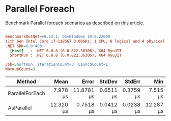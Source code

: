 ﻿# Parallel Foreach

Benchmark Parallel foreach scenarios [as described on this article](https://aaronbos.dev/posts/parallel-foreach-csharp).

``` ini

BenchmarkDotNet=v0.13.1, OS=Windows 10.0.22000
11th Gen Intel Core i7-1185G7 3.00GHz, 1 CPU, 8 logical and 4 physical cores
.NET SDK=6.0.400
  [Host]   : .NET 6.0.8 (6.0.822.36306), X64 RyuJIT
  ShortRun : .NET 6.0.8 (6.0.822.36306), X64 RyuJIT

Job=ShortRun  IterationCount=3  LaunchCount=1  
WarmupCount=3  

```
|          Method |      Mean |      Error |    StdDev |    StdErr |       Min |        Q1 |    Median |        Q3 |       Max |      Op/s |  Gen 0 |  Gen 1 | Allocated |
|---------------- |----------:|-----------:|----------:|----------:|----------:|----------:|----------:|----------:|----------:|----------:|-------:|-------:|----------:|
| ParallelForEach |  7.978 μs | 11.8781 μs | 0.6511 μs | 0.3759 μs |  7.515 μs |  7.606 μs |  7.696 μs |  8.209 μs |  8.722 μs | 125,346.0 | 1.8921 | 0.0305 |     11 KB |
|      AsParallel | 12.320 μs |  0.7518 μs | 0.0412 μs | 0.0238 μs | 12.287 μs | 12.297 μs | 12.308 μs | 12.337 μs | 12.366 μs |  81,166.4 | 1.5259 | 0.0305 |      9 KB |
